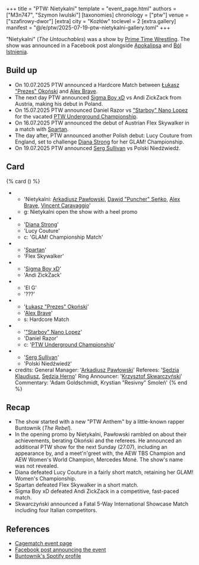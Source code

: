 +++
title = "PTW: Nietykalni"
template = "event_page.html"
authors = ["M3n747", "Szymon Iwulski"]
[taxonomies]
chronology = ["ptw"]
venue = ["szafirowy-dwor"]
[extra]
city = "Kozłów"
toclevel = 2
[extra.gallery]
manifest = "@/e/ptw/2025-07-19-ptw-nietykalni-gallery.toml"
+++

"Nietykalni" (_The Untouchables_) was a show by [Prime Time Wrestling](@/o/ptw.md). The show was announced in a Facebook post alongside [Apokalipsa](@/e/ptw/2025-08-30-ptw-apokalipsa.md) and [Ból Istnienia](@/e/ptw/2025-09-27-ptw-bol-istnienia.md).

## Build up

* On 10.07.2025 PTW announced a Hardcore Match between [Łukasz "Prezes" Okoński](@/w/lukasz-okonski.md) and [Alex Brave](@/w/alex-brave.md).
* The next day PTW announced [Sigma Boy xD](@/w/sigma-boy.md) vs Andi ZickZack from Austria, making his debut in Poland.
* On 15.07.2025 PTW announced Daniel Razor vs ["Starboy" Nano Lopez](@/w/nano-lopez.md) for the vacated [PTW Underground Championship](@/c/ptw-underground-championship.md).
* On 16.07.2025 PTW announced the debut of Austrian Flex Skywalker in a match with [Spartan](@/w/spartan.md).
* The day after, PTW announced another Polish debut: Lucy Couture from England, set to challenge [Diana Strong](@/w/diana-strong.md) for her GLAM! Championship.
* On 19.07.2025 PTW announced [Serg Sullivan](@/w/serg-sullivan.md) vs Polski Niedźwiedź.

## Card

{% card () %}
- - 'Nietykalni: [Arkadiusz Pawłowski](@/w/pan-pawlowski.md), [Dawid "Puncher" Seńko](@/w/puncher.md), [Alex Brave](@/w/alex-brave.md), [Vincent Caravaggio](@/w/vincent-caravaggio.md)'
  - g: Nietykalni open the show with a heel promo
- - '[Diana Strong](@/w/diana-strong.md)'
  - 'Lucy Couture'
  - c: 'GLAM! Championship Match'
- - '[Spartan](@/w/spartan.md)'
  - 'Flex Skywalker'
- - '[Sigma Boy xD](@/w/sigma-boy.md)'
  - 'Andi ZickZack'
- - 'El G'
  - '???'
- - '[Łukasz "Prezes" Okoński](@/w/lukasz-okonski.md)'
  - '[Alex Brave](@/w/alex-brave.md)'
  - s: Hardcore Match
- - '["Starboy" Nano Lopez](@/w/nano-lopez.md)'
  - 'Daniel Razor'
  - c: '[PTW Underground Championship](@/c/ptw-underground-championship.md)'
- - '[Serg Sullivan](@/w/serg-sullivan.md)'
  - 'Polski Niedźwiedź'
- credits:
    General Manager: '[Arkadiusz Pawłowski](@/w/pan-pawlowski.md)'
    Referees: '[Sędzia Klaudiusz](@/w/sedzia-klaudiusz.md), [Sędzia Herno](@/w/sedzia-herno.md)'
    Ring Announcer: '[Krzysztof Skwarczyński](@/w/krzysztof-skwarczynski.md)'
    Commentary: 'Adam Goldschmidt, Krystian "Resivny" Smoleń'
{% end %}

## Recap

* The show started with a new "PTW Anthem" by a little-known rapper Buntownik (_The Rebel_).
* In the opening promo by Nietykalni, Pawłowski rambled on about their achievements, berating Okoński and the referees. He announced an additional PTW show for the next Sunday (27.07), including an appearance by, and a meet'n'greet with, the AEW TBS Champion and AEW Women's World Champion, Mercedes Moné. The show's name was not revealed.
* Diana defeated Lucy Couture in a fairly short match, retaining her GLAM! Women's Championship.
* Spartan defeated Flex Skywalker in a short match.
* Sigma Boy xD defeated Andi ZickZack in a competitive, fast-paced match.
* Skwarczyński announced a Fatal 5-Way International Showcase Match including four Italian competitors.

## References

* [Cagematch event page](https://www.cagematch.net/?id=1&nr=429198)
* [Facebook post announcing the event](https://www.facebook.com/photo/?fbid=773747374977907&set=a.136592405360077)
* [Buntownik's Spotify profile](https://open.spotify.com/artist/40VhhnpQ57hG3eoiRxxPdl?si=1LMFd2azS4-1-DJEFUnsmw)
